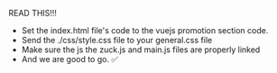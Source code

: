 READ THIS!!!

- Set the index.html file's code to the vuejs promotion section code.
- Send the ./css/style.css file to your general.css file
- Make sure the js the zuck.js and main.js files are properly linked
- And we are good to go. ✅
